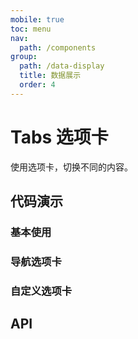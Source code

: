```yaml
---
mobile: true
toc: menu
nav:
  path: /components
group:
  path: /data-display
  title: 数据展示
  order: 4
---
```

# Tabs 选项卡

使用选项卡，切换不同的内容。


## 代码演示

### 基本使用

<code src="./demo/demo1.tsx"></code>


### 导航选项卡

<code src="./demo/demo2.tsx"></code>

### 自定义选项卡

<code src="./demo/custom-tabnav.tsx"></code>


## API


